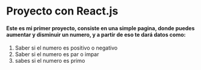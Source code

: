 # Proyecto con React.js

#### Este es mi primer proyecto, consiste en una simple pagina, donde puedes aumentar y disminuir un numero, y a partir de eso te dará datos como:

1. Saber si el numero es positivo o negativo
2. Saber si el numero es par o impar
3. sabes si el numero es primo
